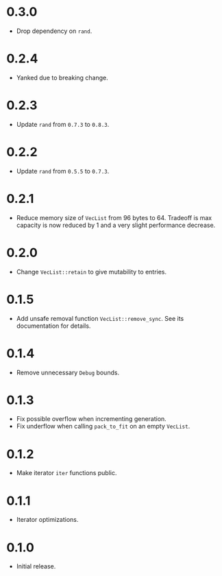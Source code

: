 # 0.3.0

 - Drop dependency on `rand`.

# 0.2.4

 - Yanked due to breaking change.

# 0.2.3

 - Update `rand` from `0.7.3` to `0.8.3`.

# 0.2.2
 
 - Update `rand` from `0.5.5` to `0.7.3`.

# 0.2.1

 - Reduce memory size of `VecList` from 96 bytes to 64. Tradeoff is max capacity is now reduced by
   1 and a very slight performance decrease.

# 0.2.0

 - Change `VecList::retain` to give mutability to entries.

# 0.1.5

 - Add unsafe removal function `VecList::remove_sync`. See its documentation for details.

# 0.1.4

 - Remove unnecessary `Debug` bounds.

# 0.1.3

 - Fix possible overflow when incrementing generation.
 - Fix underflow when calling `pack_to_fit` on an empty `VecList`.

# 0.1.2

 - Make iterator `iter` functions public.

# 0.1.1

 - Iterator optimizations.

# 0.1.0

 - Initial release.
